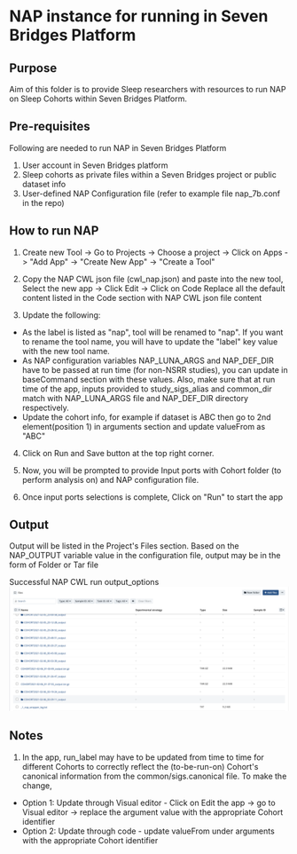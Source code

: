 # NAP instance for running in Seven Bridges Platform


## Purpose

Aim of this folder is to provide Sleep researchers with resources to run NAP on Sleep Cohorts within Seven Bridges Platform.


## Pre-requisites

Following are needed to run NAP in Seven Bridges Platform
1. User account in Seven Bridges platform
2. Sleep cohorts as private files within a Seven Bridges project or public dataset info
3. User-defined NAP Configuration file (refer to example file nap_7b.conf in the repo)


## How to run NAP

1. Create new Tool -> Go to Projects -> Choose a project -> Click on  Apps -> 
   "Add App" -> "Create New App" -> "Create a Tool" 

2. Copy the NAP CWL json file (cwl_nap.json) and paste into the new tool,
   Select the new app -> Click Edit -> Click on Code
   Replace all the default content listed in the Code section with NAP CWL json file content

3. Update the following:
 - As the label is listed as "nap", tool will be renamed to "nap". If you want to rename the tool name, you will have to update the "label" key value with the new tool name.
 - As NAP configuration variables NAP_LUNA_ARGS and NAP_DEF_DIR have to be passed at run time (for non-NSRR studies), you can update in baseCommand section with these values. Also, make sure that at run time of the app, inputs provided to study_sigs_alias and common_dir match with NAP_LUNA_ARGS file and NAP_DEF_DIR directory respectively.
 - Update the cohort info, for example if dataset is ABC then go to 2nd element(position 1) in arguments section and  update valueFrom as "ABC"

4. Click on Run and Save button at the top right corner.

5. Now, you will be prompted to provide Input ports with Cohort folder (to perform analysis on) and NAP configuration file.

6. Once input ports selections is complete, Click on "Run" to start the app


## Output

Output will be listed in the Project's Files section. Based on the NAP_OUTPUT variable value in the configuration file, output may be in the form of Folder or Tar file

Successful NAP CWL run output_options
![NAP run Output](images/output_options.png "NAP CWL run output options")


## Notes

1. In the app, run_label may have to be updated from time to time for different Cohorts to correctly reflect the (to-be-run-on) Cohort's canonical information from the common/sigs.canonical file. To make the change, 
 - Option 1: Update through Visual editor - Click on Edit the app -> go to Visual editor -> replace the argument value with the appropriate Cohort identifier
 - Option 2: Update through code - update valueFrom under arguments with the appropriate Cohort identifier
